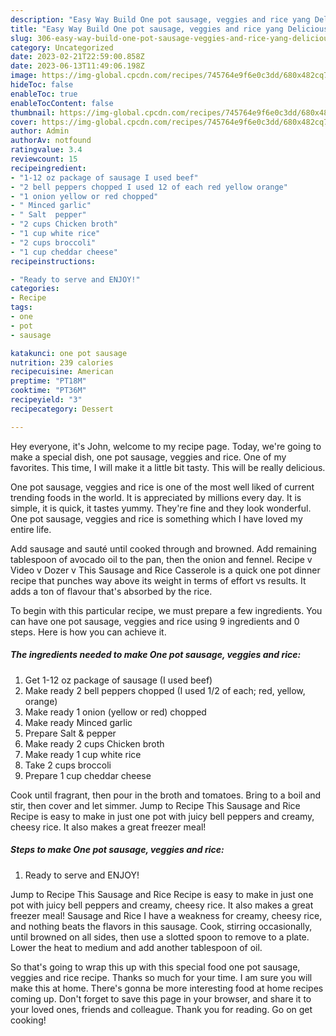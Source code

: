```yaml
---
description: "Easy Way Build One pot sausage, veggies and rice yang Delicious}"
title: "Easy Way Build One pot sausage, veggies and rice yang Delicious}"
slug: 306-easy-way-build-one-pot-sausage-veggies-and-rice-yang-delicious
category: Uncategorized
date: 2023-02-21T22:59:00.858Z
date: 2023-06-13T11:49:06.198Z
image: https://img-global.cpcdn.com/recipes/745764e9f6e0c3dd/680x482cq70/one-pot-sausage-veggies-and-rice-recipe-main-photo.jpg
hideToc: false
enableToc: true
enableTocContent: false
thumbnail: https://img-global.cpcdn.com/recipes/745764e9f6e0c3dd/680x482cq70/one-pot-sausage-veggies-and-rice-recipe-main-photo.jpg
cover: https://img-global.cpcdn.com/recipes/745764e9f6e0c3dd/680x482cq70/one-pot-sausage-veggies-and-rice-recipe-main-photo.jpg
author: Admin
authorAv: notfound
ratingvalue: 3.4
reviewcount: 15
recipeingredient:
- "1-12 oz package of sausage I used beef"
- "2 bell peppers chopped I used 12 of each red yellow orange"
- "1 onion yellow or red chopped"
- " Minced garlic"
- " Salt  pepper"
- "2 cups Chicken broth"
- "1 cup white rice"
- "2 cups broccoli"
- "1 cup cheddar cheese"
recipeinstructions:

- "Ready to serve and ENJOY!"
categories:
- Recipe
tags:
- one
- pot
- sausage

katakunci: one pot sausage 
nutrition: 239 calories
recipecuisine: American
preptime: "PT18M"
cooktime: "PT36M"
recipeyield: "3"
recipecategory: Dessert

---
```



Hey everyone, it's John, welcome to my recipe page. Today, we're going to make a special dish, one pot sausage, veggies and rice. One of my favorites. This time, I will make it a little bit tasty. This will be really delicious.

One pot sausage, veggies and rice is one of the most well liked of current trending foods in the world. It is appreciated by millions every day. It is simple, it is quick, it tastes yummy. They're fine and they look wonderful. One pot sausage, veggies and rice is something which I have loved my entire life.

Add sausage and sauté until cooked through and browned. Add remaining tablespoon of avocado oil to the pan, then the onion and fennel. Recipe v Video v Dozer v This Sausage and Rice Casserole is a quick one pot dinner recipe that punches way above its weight in terms of effort vs results. It adds a ton of flavour that&#39;s absorbed by the rice.


To begin with this particular recipe, we must prepare a few ingredients. You can have one pot sausage, veggies and rice using 9 ingredients and 0 steps. Here is how you can achieve it.

<!--inarticleads1-->

##### The ingredients needed to make One pot sausage, veggies and rice:

1. Get 1-12 oz package of sausage (I used beef)
1. Make ready 2 bell peppers chopped (I used 1/2 of each; red, yellow, orange)
1. Make ready 1 onion (yellow or red) chopped
1. Make ready  Minced garlic
1. Prepare  Salt &amp; pepper
1. Make ready 2 cups Chicken broth
1. Make ready 1 cup white rice
1. Take 2 cups broccoli
1. Prepare 1 cup cheddar cheese


Cook until fragrant, then pour in the broth and tomatoes. Bring to a boil and stir, then cover and let simmer. Jump to Recipe This Sausage and Rice Recipe is easy to make in just one pot with juicy bell peppers and creamy, cheesy rice. It also makes a great freezer meal! 

<!--inarticleads2-->

##### Steps to make One pot sausage, veggies and rice:


1. Ready to serve and ENJOY!

Jump to Recipe This Sausage and Rice Recipe is easy to make in just one pot with juicy bell peppers and creamy, cheesy rice. It also makes a great freezer meal! Sausage and Rice I have a weakness for creamy, cheesy rice, and nothing beats the flavors in this sausage. Cook, stirring occasionally, until browned on all sides, then use a slotted spoon to remove to a plate. Lower the heat to medium and add another tablespoon of oil. 

So that's going to wrap this up with this special food one pot sausage, veggies and rice recipe. Thanks so much for your time. I am sure you will make this at home. There's gonna be more interesting food at home recipes coming up. Don't forget to save this page in your browser, and share it to your loved ones, friends and colleague. Thank you for reading. Go on get cooking!
